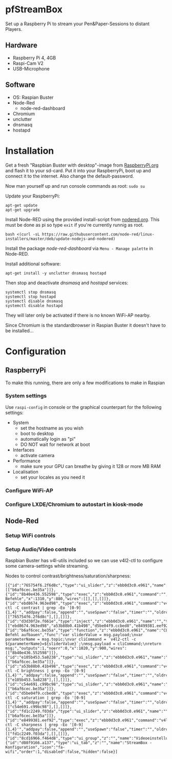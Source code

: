 # pfStreamBox

Set up a Raspberry Pi to stream your Pen&Paper-Sessions to distant Players.


## Hardware
- Raspberry Pi 4, 4GB
- Raspi-Cam V2
- USB-Microphone

## Software
- OS: Raspian Buster
- Node-Red
  - node-red-dashboard
- Chromium
- unclutter
- dnsmasq
- hostapd

# Installation
Get a fresh "Raspbian Buster with desktop"-image from [RaspberryPi.org](https://www.raspberrypi.org/downloads/raspbian/) and flash it to your sd-card.
Put it into your RaspberryPi, boot up and connect it to the internet. Also change the default-password.

Now man yourself up and run console commands as root:
`sudo su`

Update your RaspberryPi:
```
apt-get update
apt-get upgrade
```

Install Node-RED using the provided install-script from [nodered.org](https://nodered.org/docs/getting-started/raspberrypi). This must be done as pi so type `exit` if you're currently runnig as root.

`bash <(curl -sL https://raw.githubusercontent.com/node-red/linux-installers/master/deb/update-nodejs-and-nodered)`

Install the package *node-red-dashboard* via `Menu - Manage palette` in Node-RED.

Install additional software:

`apt-get install -y unclutter dnsmasq hostapd`

Then stop and deactivate *dnsmasq* and *hostapd* services:

```
systemctl stop dnsmasq
systemctl stop hostapd
systemctl disable dnsmasq
systemctl disable hostapd
```
They will later only be activated if there is no known WiFi-AP nearby.

Since Chromium is the standardbrowser in Raspian Buster it doesn't have to be installed...

# Configuration

## RaspberryPi
To make this running, there are only a few modifications to make in Raspian
### System settings
Use `raspi-config` in console or the graphical counterpart for the following settings:
- System
  - set the hostname as you wish
  - boot to desktop
  - automatically login as "pi"
  - DO NOT wait for network at boot
- Interfaces
  - activate camera
- Performance
  - make sure your GPU can breathe by giving it 128 or more MB RAM
- Localisation
  - set your locales as you need it

### Configure WiFi-AP



### Configure LXDE/Chromium to autostart in kiosk-mode

## Node-Red

### Setup WiFi controls

### Setup Audio/Video controls
Raspbian Buster has v4l-utils included so we can use v4l2-ctl to configure some camera-settings while streaming.

Nodes to control contrast/brightness/saturation/sharpness:
```
[{"id":"765754f6.2f6d8c","type":"ui_slider","z":"ebb0d3c0.e961","name":"","label":"Kontrast","tooltip":"","group":"8cd16966.f464d8","order":1,"width":0,"height":0,"passthru":false,"outs":"end","topic":"contrast","min":"-100","max":"100","step":1,"x":740,"y":700,"wires":[["b6af6cec.be35a"]]},{"id":"8b40e436.552598","type":"exec","z":"ebb0d3c0.e961","command":"","addpay":true,"append":"","useSpawn":"false","timer":"","oldrc":false,"name":"generische Befehle","x":1310,"y":880,"wires":[[],[],[]]},{"id":"ebd8674.963ed98","type":"exec","z":"ebb0d3c0.e961","command":"v4l2-ctl -C contrast | grep -Eo '[0-9]{1,4}'","addpay":false,"append":"","useSpawn":"false","timer":"","oldrc":false,"name":"","x":440,"y":700,"wires":[["765754f6.2f6d8c"],[],[]]},{"id":"d3d30f2e.f661e","type":"inject","z":"ebb0d3c0.e961","name":"","topic":"","payload":"","payloadType":"date","repeat":"","crontab":"","once":true,"onceDelay":0.1,"x":130,"y":820,"wires":[["ebd8674.963ed98","a53b88b0.41b498","d5be04f9.ccbed8","e8499381.eef92","e3f546a.86b03b8","e4da1afe.784fc8"]]},{"id":"b6af6cec.be35a","type":"function","z":"ebb0d3c0.e961","name":"CLI-Befehl aufbauen","func":"var sliderValue = msg.payload;\nvar parameterName = msg.topic;\nvar cliCommand = `v4l2-ctl -c ${parameterName}=${sliderValue}`;\nmsg.payload = cliCommand;\nreturn msg;","outputs":1,"noerr":0,"x":1020,"y":900,"wires":[["8b40e436.552598"]]},{"id":"e105b453.5a8238","type":"ui_slider","z":"ebb0d3c0.e961","name":"","label":"Helligkeit","tooltip":"","group":"8cd16966.f464d8","order":2,"width":0,"height":0,"passthru":false,"outs":"end","topic":"brightness","min":"-100","max":"100","step":1,"x":740,"y":780,"wires":[["b6af6cec.be35a"]]},{"id":"a53b88b0.41b498","type":"exec","z":"ebb0d3c0.e961","command":"v4l2-ctl -C brightness | grep -Eo '[0-9]{1,4}'","addpay":false,"append":"","useSpawn":"false","timer":"","oldrc":false,"name":"","x":440,"y":780,"wires":[["e105b453.5a8238"],[],[]]},{"id":"c54e691.c99bc98","type":"ui_slider","z":"ebb0d3c0.e961","name":"","label":"Sättigung","tooltip":"","group":"8cd16966.f464d8","order":3,"width":0,"height":0,"passthru":false,"outs":"end","topic":"saturation","min":"-100","max":"100","step":1,"x":740,"y":860,"wires":[["b6af6cec.be35a"]]},{"id":"d5be04f9.ccbed8","type":"exec","z":"ebb0d3c0.e961","command":"v4l2-ctl -C saturation | grep -Eo '[0-9]{1,4}'","addpay":false,"append":"","useSpawn":"false","timer":"","oldrc":false,"name":"","x":440,"y":860,"wires":[["c54e691.c99bc98"],[],[]]},{"id":"fd1c2249.f03da","type":"ui_slider","z":"ebb0d3c0.e961","name":"","label":"Schärfe","tooltip":"","group":"8cd16966.f464d8","order":4,"width":0,"height":0,"passthru":false,"outs":"end","topic":"sharpness","min":"-100","max":"100","step":1,"x":740,"y":940,"wires":[["b6af6cec.be35a"]]},{"id":"e8499381.eef92","type":"exec","z":"ebb0d3c0.e961","command":"v4l2-ctl -C sharpness | grep -Eo '[0-9]{1,4}'","addpay":false,"append":"","useSpawn":"false","timer":"","oldrc":false,"name":"","x":440,"y":940,"wires":[["fd1c2249.f03da"],[],[]]},{"id":"8cd16966.f464d8","type":"ui_group","z":"","name":"Videoeinstellungen","tab":"d08f9166.a137","order":2,"disp":true,"width":"6","collapse":false},{"id":"d08f9166.a137","type":"ui_tab","z":"","name":"StreamBox - Konfiguration","icon":"fa-wifi","order":1,"disabled":false,"hidden":false}]
```
